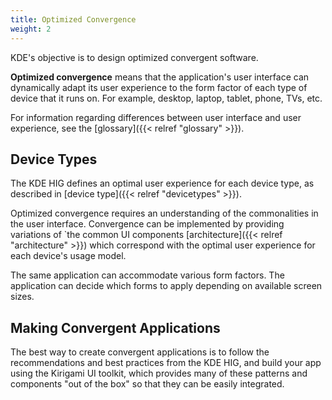 ```yaml
---
title: Optimized Convergence
weight: 2
---
```



KDE's objective is to design optimized convergent software. 

**Optimized convergence** means that the application's
user interface can dynamically adapt its user experience to the
form factor of each type of device that it runs on. For example, desktop,
laptop, tablet, phone, TVs, etc.

For information regarding differences between user interface and user experience, see the [glossary]({{< relref "glossary" >}}).

Device Types
------------

The KDE HIG defines an optimal user experience for each device type, as
described in [device type]({{< relref "devicetypes" >}}).

Optimized convergence requires an understanding of the commonalities in the user interface. Convergence can be implemented by providing variations
of `the common UI components [architecture]({{< relref "architecture" >}}) which correspond with the optimal user experience for each device's usage model.

The same application can accommodate various form factors. The application can decide which forms to apply depending on available screen sizes.

Making Convergent Applications
------------------------------

The best way to create convergent applications is to follow the
recommendations and best practices from the KDE HIG, and build your app
using the Kirigami UI toolkit, which provides many of these patterns and
components \"out of the box\" so that they can be easily integrated.
